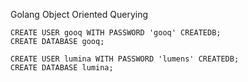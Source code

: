  Golang Object Oriented Querying

```
CREATE USER gooq WITH PASSWORD 'gooq' CREATEDB;
CREATE DATABASE gooq;

CREATE USER lumina WITH PASSWORD 'lumens' CREATEDB;
CREATE DATABASE lumina;

```